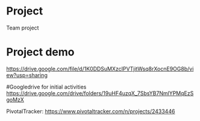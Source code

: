 # Project
Team project

# Project demo
https://drive.google.com/file/d/1K0DDSuMXzcIPVTjitWsq8rXocnE9OG8b/view?usp=sharing

#Googledrive for initial activities
 https://drive.google.com/drive/folders/19uHF4uzqX_7SbsYB7NmlYPMqEzSgoMzX

PivotalTracker:
https://www.pivotaltracker.com/n/projects/2433446 
